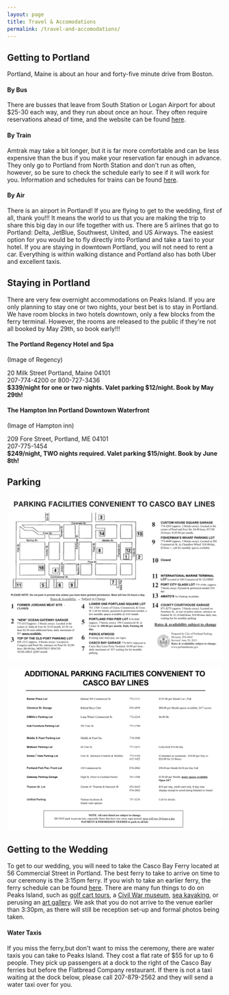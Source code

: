 ```yaml
---
layout: page
title: Travel & Accomodations
permalink: /travel-and-accomodations/
---
```


## Getting to Portland 

Portland, Maine is about an hour and forty-five minute drive from Boston. 

#### By Bus

There are busses that leave from South Station or Logan Airport for about $25-30 each way, and they run about once an hour. They often require reservations ahead of time, and the website can be found [here](http://concordcoachlines.com).

#### By Train

Amtrak may take a bit longer, but it is far more comfortable and can be less expensive than the bus if you make your reservation far enough in advance. They only go to Portland from North Station and don't run as often, however, so be sure to check the schedule early to see if it will work for you. Information and schedules for trains can be found [here](http://www.amtrak.com/home).


#### By Air
There is an airport in Portland! If you are flying to get to the wedding, first of all, thank you!!! It means the world to us that you are making the trip to share this big day in our life together with us. There are 5 airlines that go to Portland: Delta, JetBlue, Southwest, United, and US Airways. The easiest option for you would be to fly directly into Portland and take a taxi to your hotel. If you are staying in downtown Portland, you will not need to rent a car. Everything is within walking distance and Portland also has both Uber and excellent taxis. 




## Staying in Portland
There are very few overnight accommodations on Peaks Island. If you are only planning to stay one or two nights, your best bet is to stay in Portland. We have room blocks in two hotels downtown, only a few blocks from the ferry terminal. However, the rooms are released to the public if they're not all booked by May 29th, so book early!!!

#### The Portland Regency Hotel and Spa

(Image of Regency)

  20 Milk Street Portland, Maine 04101  
  207-774-4200 or 800-727-3436  
  **$339/night for one or two nights. Valet parking $12/night. Book by May 29th!**


#### The Hampton Inn Portland Downtown Waterfront

(Image of Hampton inn)

  209 Fore Street, Portland, ME 04101  
  207-775-1454  
  **$249/night, TWO nights required. Valet parking $15/night. Book by June 8th!**


## Parking

![](/img/parking1.jpg)

![](/img/parking2.jpg)

## Getting to the Wedding

To get to our wedding, you will need to take the Casco Bay Ferry located at 56 Commercial Street in Portland. The best ferry to take to arrive on time to our ceremony is the 3:15pm ferry. If you wish to take an earlier ferry, the ferry schedule can be found [here](http://www.cascobaylines.com/schedules/peaks-island-schedule/summer/). There are many fun things to do on Peaks Island, such as [golf cart tours](http://www.peaksislandtours.com/), a [Civil War museum](http://www.eighthmaine.com/), [sea kayaking](http://www.maineislandkayak.com/), or perusing an [art gallery](http://www.richardboydartgallery.com/). We ask that you do not arrive to the venue earlier than 3:30pm, as there will still be reception set-up and formal photos being taken. 

#### Water Taxis

If you miss the ferry,but don't want to miss the ceremony, there are water taxis you can take to Peaks Island. They cost a flat rate of $55 for up to 6 people. They pick up passengers at a dock to the right of the Casco Bay ferries but before the Flatbread Company restaurant. If there is not a taxi waiting at the dock below, please call 207-879-2562 and they will send a water taxi over for you.
